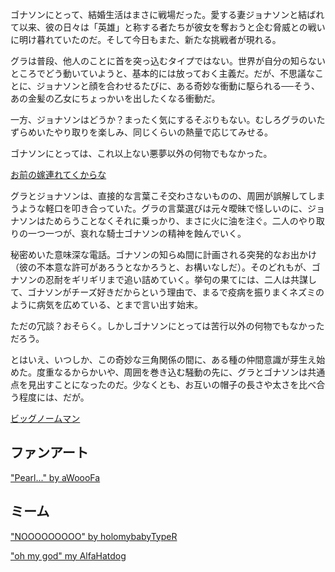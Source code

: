 <!-- title: リトルノームボーイ -->
<!-- relationship: Enemy -->

ゴナソンにとって、結婚生活はまさに戦場だった。愛する妻ジョナソンと結ばれて以来、彼の日々は「英雄」と称する者たちが彼女を奪おうと企む脅威との戦いに明け暮れていたのだ。そして今日もまた、新たな挑戦者が現れる。

グラは普段、他人のことに首を突っ込むタイプではない。世界が自分の知らないところでどう動いていようと、基本的には放っておく主義だ。だが、不思議なことに、ジョナソンと顔を合わせるたびに、ある奇妙な衝動に駆られる──そう、あの金髪の乙女にちょっかいを出したくなる衝動だ。

一方、ジョナソンはどうか？まったく気にするそぶりもない。むしろグラのいたずらめいたやり取りを楽しみ、同じくらいの熱量で応じてみせる。

ゴナソンにとっては、これ以上ない悪夢以外の何物でもなかった。

[お前の嫁連れてくからな](#embed:https://www.youtube.com/live/72SJQRQ7qi0?t=12810)

グラとジョナソンは、直接的な言葉こそ交わさないものの、周囲が誤解してしまうような軽口を叩き合っていた。グラの言葉選びは元々曖昧で怪しいのに、ジョナソンはためらうことなくそれに乗っかり、まさに火に油を注ぐ。二人のやり取りの一つ一つが、哀れな騎士ゴナソンの精神を蝕んでいく。

秘密めいた意味深な電話。ゴナソンの知らぬ間に計画される突発的なお出かけ（彼の不本意な許可があろうとなかろうと、お構いなしだ）。そのどれもが、ゴナソンの忍耐をギリギリまで追い詰めていく。挙句の果てには、二人は共謀して、ゴナソンがチーズ好きだからという理由で、まるで疫病を振りまくネズミのように病気を広めている、とまで言い出す始末。

ただの冗談？おそらく。しかしゴナソンにとっては苦行以外の何物でもなかっただろう。

とはいえ、いつしか、この奇妙な三角関係の間に、ある種の仲間意識が芽生え始めた。度重なるからかいや、周囲を巻き込む騒動の先に、グラとゴナソンは共通点を見出すことになったのだ。少なくとも、お互いの帽子の長さや太さを比べ合う程度には、だが。

[ビッグノームマン](#embed:https://www.youtube.com/live/72SJQRQ7qi0?si=cUCbHoToUYsfGNWz&t=13728)

## ファンアート

["Pearl..." by aWoooFa](https://x.com/Awooofa/status/1831403586494017956)

<!-- ame -->

## ミーム

["NOOOOOOOOO" by holomybabyTypeR](https://x.com/holomybabyTypeR/status/1831145291908526358)

["oh my god" my AlfaHatdog](https://x.com/alfa_hatdog/status/1831129176109400505)

<!-- ame -->